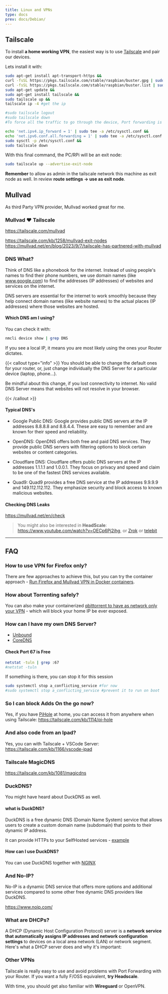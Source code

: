 ```yaml
---
title: Linux and VPNs
type: docs
prev: docs/Debian/
---
```


## Tailscale

To install **a home working VPN**, the easiest way is to use [Tailscale](https://tailscale.com/kb/installation) and pair our devices.

Lets install it with:


```sh
sudo apt-get install apt-transport-https &&
curl -fsSL https://pkgs.tailscale.com/stable/raspbian/buster.gpg | sudo apt-key add - &&
curl -fsSL https://pkgs.tailscale.com/stable/raspbian/buster.list | sudo tee /etc/apt/sources.list.d/tailscale.list &&
sudo apt-get update &&
sudo apt-get install tailscale &&
sudo tailscale up &&
tailscale ip -4 #get the ip 

#sudo tailscale logout
#sudo tailscale down
#To force all the traffic to go through the device, Port forwarding is needed:
```

```sh
echo 'net.ipv4.ip_forward = 1' | sudo tee -a /etc/sysctl.conf &&
echo 'net.ipv6.conf.all.forwarding = 1' | sudo tee -a /etc/sysctl.conf &&
sudo sysctl -p /etc/sysctl.conf &&
sudo tailscale down
```

With this final command, the PC/RPi will be an exit node:


```sh
sudo tailscale up --advertise-exit-node
```

**Remember** to allow as admin in the tailscale network this machine as exit node as well. In review **route settings -> use as exit node**.

## Mullvad

As third Party VPN provider, Mullvad worked great for me.

### Mullvad ❤️ Tailscale 

<https://tailscale.com/mullvad>

<https://tailscale.com/kb/1258/mullvad-exit-nodes>
<https://mullvad.net/en/blog/2023/9/7/tailscale-has-partnered-with-mullvad>

### DNS What?

Think of DNS like a phonebook for the internet. Instead of using people's names to find their phone numbers, we use domain names (like www.google.com) to find the addresses (IP addresses) of websites and services on the internet.

DNS servers are essential for the internet to work smoothly because they help connect domain names (like website names) to the actual places (IP addresses) where those websites are hosted.

#### Which DNS am I using?

You can check it with:

```sh
nmcli device show | grep DNS
```

If you see a local IP, it means you are most likely using the ones your Router dictates.


{{< callout type="info" >}}
You should be able to change the default ones for your router, or, just change individually the DNS Server for a particular device (laptop, phone...).

Be mindful about this change, if you lost connectivity to internet. No valid DNS Server means that websites will not resolve in your browser.

{{< /callout >}}

#### Typical DNS's

* Google Public DNS: Google provides public DNS servers at the IP addresses 8.8.8.8 and 8.8.4.4. These are easy to remember and are known for their speed and reliability.

* OpenDNS: OpenDNS offers both free and paid DNS services. They provide public DNS servers with filtering options to block certain websites or content categories.

* Cloudflare DNS: Cloudflare offers public DNS servers at the IP addresses 1.1.1.1 and 1.0.0.1. They focus on privacy and speed and claim to be one of the fastest DNS services available.

* Quad9: Quad9 provides a free DNS service at the IP addresses 9.9.9.9 and 149.112.112.112. They emphasize security and block access to known malicious websites.



#### Checking DNS Leaks

<https://mullvad.net/en/check>


> You might also be interested in **HeadScale**: https://www.youtube.com/watch?v=OECp6Pj2ihg, or [Zrok](https://zrok.io/) or [telebit](https://www.youtube.com/watch?v=-QGbfTY5ExE)

---

## FAQ

### How to use VPN for Firefox only?

There are few approaches to achieve this, but you can try the container approach - [Run Firefox and Mullvad VPN in Docker containers](https://fossengineer.com/using-bard-selfhosting-firefox-with-vpn-and-docker/).

### How about Torrenting safely?

You can also make your containerized [qbittorrent to have as network only your VPN](https://fossengineer.com/selfhosting-qBittorrent-with-docker-and-VPN/) - which will block your home IP be ever exposed.

### How can I have my own DNS Server?

* [Unbound](https://jalcocert.github.io/RPi/posts/selfh-internet-better/#unbound-dns)
* [CoreDNS](https://github.com/coredns/coredns)

#### Check Port 67 is Free

```sh
netstat -tuln | grep :67
#netstat -tuln
```

If something is there, you can stop it for this session

```sh
sudo systemctl stop a_conflicting_service #for now
#sudo systemctl stop a_conflicting_service #prevent it to run on boot
```

### So I can block Adds On the go now?

Yes, if you have [PiHole](https://fossengineer.com/selfhosting-PiHole-docker/) at home, you can access it from anywhere when using Tailscale: <https://tailscale.com/kb/1114/pi-hole>

### And also code from an Ipad?

Yes, you can with Tailscale + VSCode Server: <https://tailscale.com/kb/1166/vscode-ipad>


### Tailscale MagicDNS

<https://tailscale.com/kb/1081/magicdns>


### DuckDNS?

You might have heard about DuckDNS as well.

#### what is DuckDNS?

DuckDNS is a free dynamic DNS (Domain Name System) service that allows users to create a custom domain name (subdomain) that points to their dynamic IP address. 

It can provide HTTPs to your SelfHosted services - [example](https://fossengineer.com/selfhosting-whoogle-docker/)

#### How can I use DuckDNS?

You can use DuckDNS together with [NGINX](https://fossengineer.com/selfhosting-nginx-proxy-manager-docker/#https-locally-nginx--duckdns)

### And No-IP?

No-IP is a dynamic DNS service that offers more options and additional services compared to some other free dynamic DNS providers like DuckDNS.

<https://www.noip.com/>

### What are DHCPs?

A DHCP (Dynamic Host Configuration Protocol) server is a **network service that automatically assigns IP addresses and network configuration settings** to devices on a local area network (LAN) or network segment. Here's what a DHCP server does and why it's important:

### Other VPNs

Tailscale is really easy to use and avoid problems with Port Forwarding with your Router. If you want a fully F/OSS equivalent, **try Headscale**.

With time, you should get also familiar with **Wireguard** or OpenVPN.